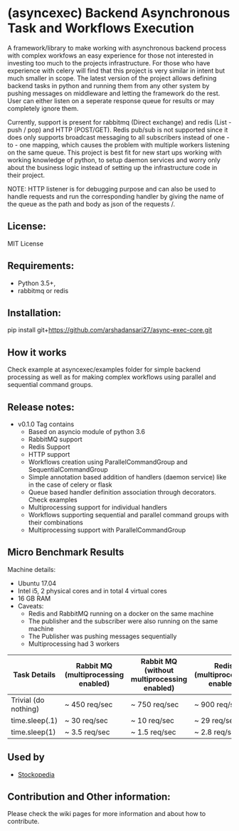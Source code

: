 (asyncexec) Backend Asynchronous Task and Workflows Execution 
=============================================================

A framework/library to make working with asynchronous backend process with
complex workfows an easy experience for those not interested in investing too
much to the projects infrastructure.
For those who have experience with celery will find that this project is very
similar in intent but much smaller in scope. The latest version of the project
allows defining backend tasks in python and running them from any other system
by pushing messages on middleware and letting the framework do the rest. User
can either listen on a seperate response queue for results or may completely
ignore them. 

Currently, support is present for rabbitmq (Direct exchange) and redis (List -
push / pop) and HTTP (POST/GET). Redis pub/sub is not supported since it does only supports
broadcast messaging to all subscribers instead of one - to - one mapping, which
causes the problem with multiple workers listening on the same queue. This
project is best fit for new start ups working with working knowledge of python,
to setup daemon services and worry only about the business logic instead of
setting up the infrastructure code in their project.

NOTE: HTTP listener is for debugging purpose and can also be used to handle
requests and run the corresponding handler by giving the name of the queue as
the path and body as json of the requests /<queue>.


License:
--------
MIT License


Requirements: 
-------------

* Python 3.5+, 
* rabbitmq or redis

Installation: 
-------------
pip install git+https://github.com/arshadansari27/async-exec-core.git



How it works
------------

Check example at asyncexec/examples folder for simple backend processing as well
as for making complex workflows using parallel and sequential command groups.


Release notes:
--------------

* v0.1.0 Tag contains
    - Based on asyncio module of python 3.6
    - RabbitMQ support
    - Redis Support
    - HTTP support
    - Workflows creation using ParallelCommandGroup and SequentialCommandGroup
    - Simple annotation based addition of handlers (daemon service) like in the
      case of celery or flask
    - Queue based handler definition association through decorators. Check examples
    - Multiprocessing support for individual handlers
    - Workflows supporting sequential and parallel command groups with their combinations
    - Multiprocessing support with ParallelCommandGroup

Micro Benchmark Results
-----------------------

Machine details:
* Ubuntu 17.04
* Intel i5, 2 physical cores and in total 4 virtual cores
* 16 GB RAM
* Caveats:
	- Redis and RabbitMQ running on a docker on the same machine
	- The publisher and the subscriber were also running on the same machine
	- The Publisher was pushing messages sequentially
	- Multiprocessing had 3 workers

|Task Details | Rabbit MQ (multiprocessing enabled) | Rabbit MQ (without multiprocessing enabled) | Redis (multiprocessing enabled) | Redis (without multiprocessing enabled) |
| --- | --- | --- | --- | --- |
| Trivial (do nothing) |  ~ 450 req/sec | ~ 750 req/sec | ~ 900 req/sec | ~ 1600 req/sec |
| time.sleep(.1) | ~ 30 req/sec | ~ 10 req/sec | ~ 29 req/sec | ~ 8 req/sec |
| time.sleep(1) | ~ 3.5 req/sec | ~ 1.5 req/sec | ~ 2.8 req/sec | ~ 1 req/sec |



Used by
-------
* [Stockopedia](http://assets.stockopedia.com/redesign/logo.png)


Contribution and Other information:
-----------------------------------
Please check the wiki pages for more information and about how to contribute.


